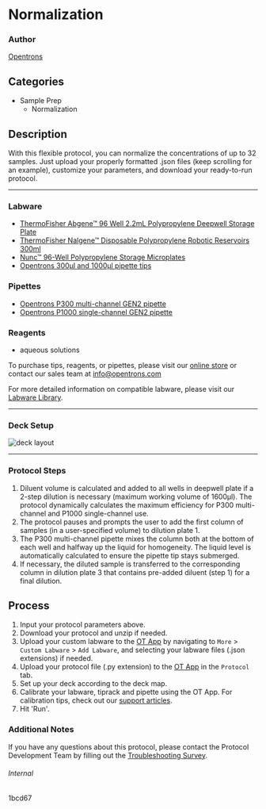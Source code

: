 # Normalization

### Author
[Opentrons](https://opentrons.com/)



## Categories
* Sample Prep
	* Normalization

## Description
With this flexible protocol, you can normalize the concentrations of up to 32 samples. Just upload your properly formatted .json files (keep scrolling for an example), customize your parameters, and download your ready-to-run protocol.

---

### Labware
* [ThermoFisher Abgene™ 96 Well 2.2mL Polypropylene Deepwell Storage Plate](https://www.thermofisher.com/order/catalog/product/AB0661#/AB0661)
* [ThermoFisher Nalgene™ Disposable Polypropylene Robotic Reservoirs 300ml](https://www.thermofisher.com/order/catalog/product/1200-1300#/1200-1300)
* [Nunc™ 96-Well Polypropylene Storage Microplates](https://www.thermofisher.com/order/catalog/product/267245)
* [Opentrons 300µl and 1000µl pipette tips](https://shop.opentrons.com/collections/opentrons-tips)

### Pipettes
* [Opentrons P300 multi-channel GEN2 pipette](https://shop.opentrons.com/collections/ot-2-pipettes/products/8-channel-electronic-pipette)
* [Opentrons P1000 single-channel GEN2 pipette](https://shop.opentrons.com/collections/ot-2-pipettes/products/single-channel-electronic-pipette)

### Reagents
* aqueous solutions

To purchase tips, reagents, or pipettes, please visit our [online store](https://shop.opentrons.com/) or contact our sales team at [info@opentrons.com](mailto:info@opentrons.com)

For more detailed information on compatible labware, please visit our [Labware Library](https://labware.opentrons.com/).

---

### Deck Setup
![deck layout](https://opentrons-protocol-library-website.s3.amazonaws.com/custom-README-images/1bcd67/deck3.png)

---

### Protocol Steps
1. Diluent volume is calculated and added to all wells in deepwell plate if a 2-step dilution is necessary (maximum working volume of 1600µl). The protocol dynamically calculates the maximum efficiency for P300 multi-channel and P1000 single-channel use.
2. The protocol pauses and prompts the user to add the first column of samples (in a user-specified volume) to dilution plate 1.
3. The P300 multi-channel pipette mixes the column both at the bottom of each well and halfway up the liquid for homogeneity. The liquid level is automatically calculated to ensure the pipette tip stays submerged.
4. If necessary, the diluted sample is transferred to the corresponding column in dilution plate 3 that contains pre-added diluent (step 1) for a final dilution.

## Process
1. Input your protocol parameters above.
2. Download your protocol and unzip if needed.
3. Upload your custom labware to the [OT App](https://opentrons.com/ot-app) by navigating to `More` > `Custom Labware` > `Add Labware`, and selecting your labware files (.json extensions) if needed.
4. Upload your protocol file (.py extension) to the [OT App](https://opentrons.com/ot-app) in the `Protocol` tab.
5. Set up your deck according to the deck map.
6. Calibrate your labware, tiprack and pipette using the OT App. For calibration tips, check out our [support articles](https://support.opentrons.com/en/collections/1559720-guide-for-getting-started-with-the-ot-2).
7. Hit 'Run'.


### Additional Notes
If you have any questions about this protocol, please contact the Protocol Development Team by filling out the [Troubleshooting Survey](https://protocol-troubleshooting.paperform.co/).

###### Internal
1bcd67
